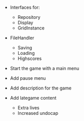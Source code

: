 * Interfaces for:
    * Repository
    * Display
    * GridInstance

* FileHandler
    * Saving
    * Loading
    * Highscores

* Start the game with a main menu

* Add pause menu

* Add description for the game

* Add lategame content
    * Extra lives
    * Increased undocap
